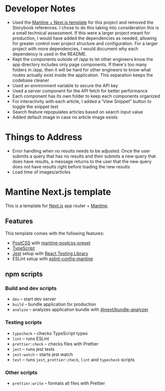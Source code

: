 # Developer Notes

- Used the [Mantine + Next.js template](https://github.com/mantinedev/next-app-template) for this project and removed the Storybook references. I chose to do this taking into consideration this is a small technical assessment. If this were a larger project meant for production, I would have added the dependencies as needed, allowing for greater control over project structure and configuration. For a larger project with more dependencies, I would document why each dependency is used in the README.
- Kept the components outside of /app to let other engineers know the app directory includes only page components. If there's too many folders in /app, then it will be hard for other engineers to know what routes actually exist inside the application. This separation keeps the codebase cleaner
- Used an environment variable to secure the API key
- Used a server component for the API fetch for better performance
- Each component has its own folder to keep each components organized
- For interactivity with each article, I added a 'View Snippet" button to toggle the snippet text
- Search feature repopulates articles based on search input value
- Added default image in case no article image exists

# Things to Address

- Error handling when no results needs to be adjusted. Once the user submits a query that has no results and then submits a new query that does have results, a message returns to the user that the new query does not have results right before loading the new results
- Load time of images/articles

# Mantine Next.js template

This is a template for [Next.js](https://nextjs.org/) app router + [Mantine](https://mantine.dev/).

## Features

This template comes with the following features:

- [PostCSS](https://postcss.org/) with [mantine-postcss-preset](https://mantine.dev/styles/postcss-preset)
- [TypeScript](https://www.typescriptlang.org/)
- [Jest](https://jestjs.io/) setup with [React Testing Library](https://testing-library.com/docs/react-testing-library/intro)
- ESLint setup with [eslint-config-mantine](https://github.com/mantinedev/eslint-config-mantine)

## npm scripts

### Build and dev scripts

- `dev` – start dev server
- `build` – bundle application for production
- `analyze` – analyzes application bundle with [@next/bundle-analyzer](https://www.npmjs.com/package/@next/bundle-analyzer)

### Testing scripts

- `typecheck` – checks TypeScript types
- `lint` – runs ESLint
- `prettier:check` – checks files with Prettier
- `jest` – runs jest tests
- `jest:watch` – starts jest watch
- `test` – runs `jest`, `prettier:check`, `lint` and `typecheck` scripts

### Other scripts

- `prettier:write` – formats all files with Prettier
